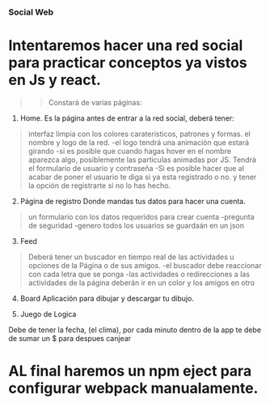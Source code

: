 ### Social Web

# Intentaremos hacer una red social para practicar conceptos ya vistos en Js y react.

>> Constará de varias páginas:

1. Home.
Es la página antes de entrar a la red social, deberá tener:

> interfaz limpia con los colores carateristicos, patrones y formas.
>el nombre y logo de la red. 
  -el logo tendrá una animación que estará girando
  -si es posible que cuando hagas hover en el nombre aparezca algo, posiblemente las particulas animadas por JS.
>Tendrá el formulario de usuario y contraseña
  -Si es posible hacer que al acabar de poner el usuario te diga si ya esta registrado o no.
>y tener la opción de registrarte si no lo has hecho.

2. Página de registro
Donde mandas tus datos para hacer una cuenta.

>un formulario con los datos requeridos para crear cuenta
  -pregunta de seguridad
  -genero
>todos los usuarios se guardaán en un json


3. Feed

>Deberá tener un buscador en tiempo real de las actividades u opciones de la Página o de sus amigos.
  -el buscador debe reaccionar con cada letra que se ponga
  -las actividades o redirecciones a las actividades de la página deberán ir en un color y los amigos en otro

4. Board
Aplicación para dibujar y descargar tu dibujo.

5. Juego de Logica

Debe de tener la fecha, (el clima), por cada minuto dentro de la app te debe de sumar un $ para despues canjear

# AL final haremos un npm eject para configurar webpack manualamente.

